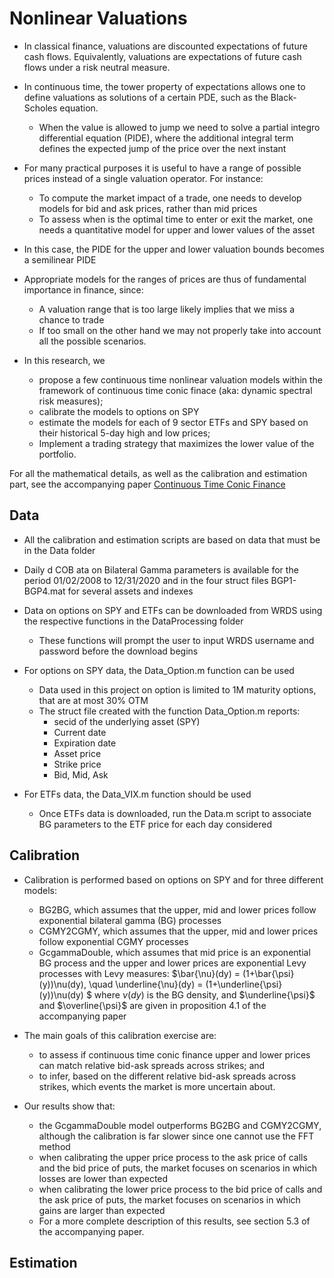 # Nonlinear Valuations

- In classical finance, valuations are discounted expectations of future cash flows. Equivalently, valuations are expectations of future cash flows under a risk neutral measure.

- In continuous time, the tower property of expectations allows one to define valuations as solutions of a certain PDE, such as the Black-Scholes equation.
  - When the value is allowed to jump we need to solve a partial integro differential equation (PIDE), where the additional integral term defines the expected jump of the price over the next instant

- For many practical purposes it is useful to have a range of possible prices instead of a single valuation operator. For instance:
  - To compute the market impact of a trade, one needs to develop models for bid and ask prices, rather than mid prices
  - To assess when is the optimal time to enter or exit the market, one needs a quantitative model for upper and lower values of the asset

- In this case, the PIDE for the upper and lower valuation bounds becomes a semilinear PIDE

- Appropriate models for the ranges of prices are thus of fundamental importance in finance, since:
  - A valuation range that is too large likely implies that we miss a chance to trade
  - If too small on the other hand we may not properly take into account all the possible scenarios.

- In this research, we
  - propose a few continuous time nonlinear valuation models within the framework of continuous time conic finace (aka: dynamic spectral risk measures);
  - calibrate the models to options on SPY
  - estimate the models for each of 9 sector ETFs and SPY based on their historical 5-day high and low prices;
  - Implement a trading strategy that maximizes the lower value of the portfolio.

For all the mathematical details, as well as the calibration and estimation part, see the accompanying paper [Continuous Time Conic Finance](https://www.aimsciences.org/article/doi/10.3934/fmf.2023021)

## Data

- All the calibration and estimation scripts are based on data that must be in the Data folder

- Daily d COB ata on Bilateral Gamma parameters is available for the period 01/02/2008 to 12/31/2020 and in the four struct files BGP1-BGP4.mat for several assets and indexes

- Data on options on SPY and ETFs can be downloaded from WRDS using the respective functions in the DataProcessing folder
  - These functions will prompt the user to input  WRDS username and password before the download begins

- For options on SPY data, the Data_Option.m function can be used
  - Data used in this project on option is limited to 1M maturity options, that are at most 30% OTM
  - The struct file created with the function Data_Option.m reports:
    - secid of the underlying asset (SPY)
    - Current date
    - Expiration date
    - Asset price
    - Strike price
    - Bid, Mid, Ask

- For ETFs data, the Data_VIX.m function should be used
  - Once ETFs data is downloaded, run the Data.m script to associate BG parameters to the ETF price for each day considered

## Calibration

- Calibration is performed based on options on SPY and for three different models:
  - BG2BG, which assumes that the upper, mid and lower prices follow exponential bilateral gamma (BG) processes
  - CGMY2CGMY, which assumes that the upper, mid and lower prices follow exponential CGMY processes
  - GcgammaDouble, which assumes that mid price is an exponential BG process and the upper and lower prices are exponential Levy processes with Levy measures: $\bar{\nu}(dy) = (1+\bar{\psi}(y))\nu(dy), \quad \underline{\nu}(dy) = (1+\underline{\psi}(y))\nu(dy) $
  where $\nu(dy)$ is the BG density, and $\underline{\psi}$ and $\overline{\psi}$ are given in proposition 4.1 of the accompanying paper

- The main goals of this calibration exercise are:
  - to assess if continuous time conic finance upper and lower prices can match relative bid-ask spreads across strikes; and
  - to infer, based on the different relative bid-ask spreads across strikes, which events the market is more uncertain about.

- Our results show that:
  - the GcgammaDouble model outperforms BG2BG and CGMY2CGMY, although the calibration is far slower since one cannot use the FFT method
  - when calibrating the upper price process to the ask price of calls and the bid price of puts, the market focuses on scenarios in which losses are lower than expected
  - when calibrating the lower price process to the bid price of calls and the ask price of puts, the market focuses on scenarios in which gains are larger than expected
  - For a more complete description of this results, see section 5.3 of the accompanying paper.

## Estimation
